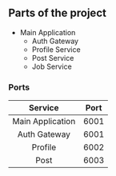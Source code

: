 ## Parts of the project

-   Main Application
    -   Auth Gateway
    -   Profile Service
    -   Post Service
    -   Job Service

### Ports

|     Service      | Port |
| :--------------: | ---- |
| Main Application | 6001 |
|   Auth Gateway   | 6001 |
|     Profile      | 6002 |
|       Post       | 6003 |
